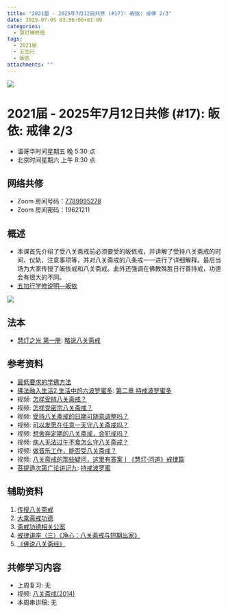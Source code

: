 ```yaml
---
title: "2021届 - 2025年7月12日共修 (#17): 皈依: 戒律 2/3"
date: 2025-07-05 03:56:00+01:00
categories:
  - 慧灯禅修班
tags:
  - 2021届
  - 五加行
  - 皈依
attachments: ""
---
```

![](/f/up/maxresdefault.jpg)

# 2021届 - 2025年7月12日共修 (#17): 皈依: 戒律 2/3

* 温哥华时间星期五 晚 5:30 点
* 北京时间星期六 上午 8:30 点

## 网络共修

* Zoom 房间号码：[7789995278](https://zoom.us/j/7789995278)
* Zoom 房间密码：19621211

## 概述

* 本课首先介绍了受八关斋戒前必须要受的皈依戒，并讲解了受持八关斋戒的时间、仪轨、注意事项等，并对八关斋戒的八条戒一一进行了详细解释。最后当场为大家传授了皈依戒和八关斋戒。此外还强调在佛教殊胜日行善持戒，功德会有很大的不同。
* [](<>)[](<>)[](<>)[](<>)[](<>)[](<>)[](<>)[](<>)[](<>)[](https://fohuifayu.com/index.php/huideng-jiangtang/chanxiuke/zen-04/8656-zen04-gy)[五加行学修说明—皈依](https://fohuifayu.com/index.php/huideng-jiangtang/chanxiuke/zen-04/8656-zen04-gy)

![](/f/up/2042333577.jpg)



## 法本

* [慧灯之光 第一册](https://fohuifayu.com/index.php/huideng-zhiguang/huideng-series): [](https://fohuifayu.com/index.php/huideng-zhiguang/huideng-series/190-a00040)[](<>)[略说八关斋戒](https://fohuifayu.com/index.php/huideng-zhiguang/huideng-series/188-a00077)
  [](<>)[](<>)[](<>)[](<>)[](<>)[](<>)[](<>)[](<>)[](<>)[](<>)

## 参考资料[](https://fohuifayu.com/index.php/huideng-zhiguang/dianzi-congshu/foxue-jichu/9046-a00537?title=%E5%B1%85%E5%A3%AB%E4%BA%94%E6%88%92#anchor)

* [最低要求的学佛方法](https://fohuifayu.com/index.php/huideng-zhiguang/dianzi-congshu/foxue-jichu/9045-a00536?title=%E5%B1%85%E5%A3%AB%E4%BA%94%E6%88%92#anchor)
* [佛法融入生活2 生活中的六波罗蜜多](https://fohuifayu.com/index.php/huideng-zhiguang/dianzi-congshu/fofa-rongru-shenghuo/fofa-rongru-shenghuo-2): [第二章  持戒波罗蜜多](https://fohuifayu.com/index.php/huideng-zhiguang/dianzi-congshu/fofa-rongru-shenghuo/fofa-rongru-shenghuo-2/8597-a00510)
* 视频: [怎样受持八关斋戒？](https://fohuifayu.com/index.php/shipin-jingcui/wenda-zhailu/2058-W16015-V08?title=)
* 视频: [怎样受密宗八关斋戒？](https://fohuifayu.com/index.php/shipin-jingcui/wenda-zhailu/2394-V16023-V01?title=)
* 视频: [受持八关斋戒的日期可随意调整吗？](https://fohuifayu.com/index.php/shipin-jingcui/wenda-zhailu/2739-V16131-V15?title=)
* 视频: [可以发愿在任意一天守八关斋戒吗？](https://fohuifayu.com/index.php/shipin-jingcui/wenda-zhailu/2896-V16136-V03?title=)
* 视频: [想舍弃定期的八关斋戒，会犯戒吗？](https://fohuifayu.com/index.php/shipin-jingcui/wenda-zhailu/5486-V19009-V07?title=)
* 视频: [病人无法过午不食怎么守八关斋戒？](https://fohuifayu.com/index.php/shipin-jingcui/wenda-zhailu/4282-V18090-V15?title=)
* 视频: [做音乐工作，能否受八关斋戒？](https://fohuifayu.com/index.php/shipin-jingcui/wenda-zhailu/4730-V17082-V10?title=)
* 视频: [八关斋戒的那些疑问，这里有答案丨《慧灯·问道》戒律篇](https://fohuifayu.com/index.php/shipin-jingcui/huideng-wendao/diwuji/jielv-pian/5016-w20021?title=)
* [菩提道次第广论讲记九](https://www.xianmixuezi.com/%E9%81%93%E6%AC%A1%E7%AC%AC%E6%96%87%E5%BA%93/%E8%8F%A9%E6%8F%90%E9%81%93%E6%AC%A1%E7%AC%AC%E5%B9%BF%E8%AE%BA/%E4%B8%80%E9%9B%B6%E8%8F%A9%E6%8F%90%E9%81%93%E6%AC%A1%E7%AC%AC%E5%B9%BF%E8%AE%BA%E8%AE%B2%E8%AE%B0%E4%B9%9D/): [持戒波罗蜜](https://www.xianmixuezi.com/%E9%81%93%E6%AC%A1%E7%AC%AC%E6%96%87%E5%BA%93/%E8%8F%A9%E6%8F%90%E9%81%93%E6%AC%A1%E7%AC%AC%E5%B9%BF%E8%AE%BA/%E4%B8%80%E9%9B%B6%E8%8F%A9%E6%8F%90%E9%81%93%E6%AC%A1%E7%AC%AC%E5%B9%BF%E8%AE%BA%E8%AE%B2%E8%AE%B0%E4%B9%9D/%E6%8C%81%E6%88%92%E6%B3%A2%E7%BD%97%E8%9C%9C)

## **辅助资料**

1. [](/f/up/大圆满传承源流.jpg)[](<>)[](http://read.goodweb.net.cn/news/news_more.asp?lm2=716)[传授八关斋戒](https://www.zhihuihai.net/%E5%AD%A6%E4%BD%9B%E4%B9%8B%E5%AE%B6/%E4%BA%94%E9%83%A8%E5%A4%A7%E8%AE%BA/%E6%88%92%E5%BE%8B/%E4%BC%A0%E6%8E%88%E5%85%AB%E5%85%B3%E6%96%8B%E6%88%92)
2. [大乘斋戒功德](https://www.zhihuihai.net/%E5%AD%A6%E4%BD%9B%E4%B9%8B%E5%AE%B6/%E4%BA%94%E9%83%A8%E5%A4%A7%E8%AE%BA/%E6%88%92%E5%BE%8B/%E5%A4%A7%E4%B9%98%E6%96%8B%E6%88%92%E5%8A%9F%E5%BE%B7)
3. [斋戒功德相关公案](https://www.zhihuihai.net/%E5%AD%A6%E4%BD%9B%E4%B9%8B%E5%AE%B6/%E4%BA%94%E9%83%A8%E5%A4%A7%E8%AE%BA/%E6%88%92%E5%BE%8B/%E5%A4%A7%E4%B9%98%E6%96%8B%E6%88%92%E5%8A%9F%E5%BE%B7/%E6%96%8B%E6%88%92%E5%8A%9F%E5%BE%B7%E7%9B%B8%E5%85%B3%E5%85%AC%E6%A1%88)
4. [戒律讲座（三）《净心：八关斋戒与短期出家》](https://www.riyuebianzhao.com/%E7%B3%BB%E5%88%97%E8%AE%B2%E5%BA%A7/%E6%88%92%E5%BE%8B%E7%B3%BB%E5%88%97%E8%AE%B2%E5%BA%A7/%E6%88%92%E5%BE%8B%E8%AE%B2%E5%BA%A7%E4%B8%89%E5%87%80%E5%BF%83%E5%85%AB%E5%85%B3%E6%96%8B%E6%88%92%E4%B8%8E%E7%9F%AD%E6%9C%9F%E5%87%BA%E5%AE%B6)
5. [《佛说八关斋经》](http://www.fodizi.net/fojing/other/10485.html)



## 共修学习内容

* 上周复习: [](<>)[](<>)[](<>)[](<>)[](<>)[](<>)[](<>)[](/f/up/开显解脱道略释1-思考题.pptx)[](/f/up/开显解脱道略释2-思考题.pptx)[](/f/up/开显解脱道略释3-思考题.pptx)[](/f/up/开显解脱道略释4-思考题.pptx)[](https://fohuifayu.com/index.php/huideng-jiangtang/chanxiuke/zen-04/2542-l17092)无[](<>)[](<>)[](<>)[](<>)[](<>)[](<>)[](<>)[](<>)[](<>)[](<>)[](<>)
* 视频: [](https://www.youtube.com/watch?v=LBELbsSGdic)[](https://fohuifayu.com/index.php/huideng-jiangtang/huanqiu-xilie/malai-xiya/847-l15006?title=%E5%B1%85%E5%A3%AB%E4%BA%94%E6%88%92)[八关斋戒(2014)](https://fohuifayu.com/index.php/huideng-jiangtang/sancheng-jielv/bie-jietuojie/530-l14065?title=)
* 本周串讲稿: [](/f/up/串讲稿-皈依境-传承上师vf.pdf)[](<>)[](<>)[](<>)[](<>)[](<>)[](<>)[](<>)[](<>)[](<>)[](<>)[](<>)[](<>)无[](<>)[](<>)[](<>)[](<>)[](<>)[](<>)[](<>)[](<>)[](<>)[](<>)[](<>)

[](<>)[](<>)[](<>)[](<>)[](<>)[](<>)[](<>)[](<>)[](/f/up/串讲稿-皈依.docx)
